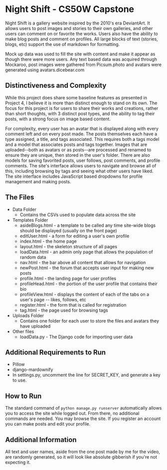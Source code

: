 # Night Shift - CS50W Capstone

Night Shift is a gallery website inspired by the 2010's era DeviantArt. It allows users to post images and stories to their own galleries, and other users can comment on or favorite the works. Users also have the ability to make blog posts and comment on profiles. All large blocks of text (stories, blogs, etc) support the use of markdown for formatting. 

Mock up data was used to fill the site with content and make it appear as though there were more users. Any text based data was acquired through Mockaroo, post images were gathered from Picsum.photo and avatars were generated using avatars.dicebear.com

## Distinctiveness and Complexity

While this project does share some baseline features as presented in Project 4, I believe it is more than distinct enough to stand on its own. The focus for this project is for users to share their works and creations, rather than short thoughts, with 3 distinct post types, and the ability to tag their posts, with a strong focus on image based content. 

For complexity, every user has an avatar that is displayed along with every comment left and on every post made. The posts themselves each have a type assigned, a title, and tags associated. This requires both a tags model and a model that associates posts and tags together. Images that are uploaded--both as avatars or as posts--are processed and renamed to ensure they are unique, then stored in the user's folder. There are also models for saving favorited posts, user follows, post comments, and profile comments. The site's interface allows users to navigate and browse all of this, including browsing by tags and seeing what other users have liked. The site interface includes JavaScript based dropdowns for profile management and making posts. 

## The Files

- Data Folder
  - Contains the CSVs used to populate data across the site
- Templates Folder
  - asideBlogs.html - a template to be called any time site-wide blogs should be displayed (usually on the front page)
  - editUser.html - a form for editing a user's own profile
  - index.html - the home page
  - layout.html - the skeleton structure of all pages
  - loadData.html - an admin only page that allows the population of random data
  - nav.html - the bar above all content that allows for navigation
  - newPost.html - the forum that accepts user input for making new posts
  - profile.html - the landing page for user profiles
  - profileHead.html - the portion of the user profile that contains their bio
  - profileView.html - displays the content of each of the tabs on a user's page -- likes, follows, etc
  - register.html - the form that is called for registration
  - tag.html - the page used for browsing tags
- Uploads Folder
  - Contains one folder for each user to store the files and avatars they have uploaded
- Other files
  - loadData.py - The Django code for importing user data

## Additional Requirements to Run

- Pillow
- django-mardownify
- In settings.py, uncomment the line for SECRET_KEY, and generate a key to use.

## How to Run

The standard command of `python manage.py runserver` automatically allows you to access the site while logged out. From there, no additional commands are needed. You may browse the site. If you register an account you can make posts and edit your profile. 

## Additional Information 

All text and user names, aside from the one post made by me for the video, are randomly generated, so it will look like absolute gibberish if you're not expecting it. 